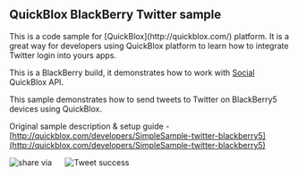 <h2> QuickBlox BlackBerry Twitter sample</h2>
This is a code sample for [QuickBlox](http://quickblox.com/) platform. It is a great way for developers using QuickBlox platform to learn how to integrate Twitter login into yours apps. 

This is a BlackBerry build, it demonstrates how to work with [Social](http://quickblox.com/developers/Authentication_and_Authorization#API_User_Sign_In) QuickBlox API.

This sample demonstrates how to send tweets to Twitter on BlackBerry5 devices using QuickBlox.

Original sample description & setup guide - [http://quickblox.com/developers/SimpleSample-twitter-blackberry5](http://quickblox.com/developers/SimpleSample-twitter-blackberry5)

![share via](http://files.quickblox.com/QB_BB5_TwitterSample1.png) &nbsp;&nbsp;&nbsp;&nbsp; ![Tweet success](http://files.quickblox.com/QB_BB5_TwitterSample2.png)